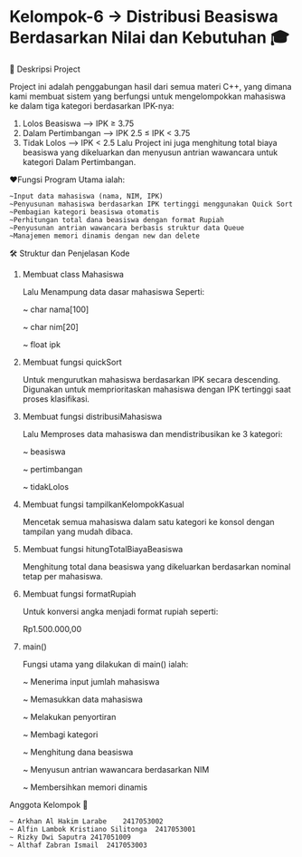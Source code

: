 # Kelompok-6 -> Distribusi Beasiswa Berdasarkan Nilai dan Kebutuhan 🎓

📌 Deskripsi Project

Project ini adalah penggabungan hasil dari semua materi C++, yang dimana kami membuat sistem yang berfungsi untuk mengelompokkan mahasiswa ke dalam tiga kategori berdasarkan IPK-nya:
  1. Lolos Beasiswa –> IPK ≥ 3.75
  2. Dalam Pertimbangan –> IPK 2.5 ≤ IPK < 3.75
  3. Tidak Lolos –> IPK < 2.5
Lalu Project ini juga menghitung total biaya beasiswa yang dikeluarkan dan menyusun antrian wawancara untuk kategori Dalam Pertimbangan.

❤️Fungsi Program Utama ialah:

    ~Input data mahasiswa (nama, NIM, IPK)
    ~Penyusunan mahasiswa berdasarkan IPK tertinggi menggunakan Quick Sort
    ~Pembagian kategori beasiswa otomatis
    ~Perhitungan total dana beasiswa dengan format Rupiah
    ~Penyusunan antrian wawancara berbasis struktur data Queue
    ~Manajemen memori dinamis dengan new dan delete

🛠️ Struktur dan Penjelasan Kode
1. Membuat class Mahasiswa
   
    Lalu Menampung data dasar mahasiswa Seperti:
   
    ~ char nama[100]
   
    ~ char nim[20]
   
    ~ float ipk

2. Membuat fungsi quickSort
   
    Untuk mengurutkan mahasiswa berdasarkan IPK secara descending. Digunakan untuk memprioritaskan mahasiswa dengan IPK tertinggi saat         proses klasifikasi.

3. Membuat fungsi distribusiMahasiswa
   
    Lalu Memproses data mahasiswa dan mendistribusikan ke 3 kategori:
   
    ~ beasiswa
   
    ~ pertimbangan
   
    ~ tidakLolos

4. Membuat fungsi tampilkanKelompokKasual
   
    Mencetak semua mahasiswa dalam satu kategori ke konsol dengan tampilan yang mudah dibaca.

5. Membuat fungsi hitungTotalBiayaBeasiswa
   
    Menghitung total dana beasiswa yang dikeluarkan berdasarkan nominal tetap per mahasiswa.

6. Membuat fungsi formatRupiah
   
    Untuk konversi angka menjadi format rupiah seperti:
   
      Rp1.500.000,00

7. main()
   
   Fungsi utama yang dilakukan di main() ialah:
   
     ~ Menerima input jumlah mahasiswa

     ~ Memasukkan data mahasiswa
   
     ~ Melakukan penyortiran
   
     ~ Membagi kategori
   
     ~ Menghitung dana beasiswa
   
     ~ Menyusun antrian wawancara berdasarkan NIM
   
     ~ Membersihkan memori dinamis

Anggota Kelompok 👥

    ~ Arkhan Al Hakim Larabe 	2417053002
    ~ Alfin Lambok Kristiano Silitonga 	2417053001
    ~ Rizky Dwi Saputra	2417051009
    ~ Althaf Zabran Ismail	2417053003
